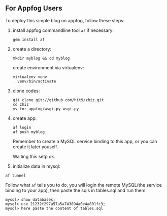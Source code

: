 For Appfog Users
----------------

To deploy this simple blog on appfog, follow these steps:

1. install appfog commandline tool `af` if necessary:

   ```
   gem install af
   ```

2. create a directory:

   ```
   mkdir myblog && cd myblog
   ```

   create environment via virtualenv:

   ```
   virtualenv venv
   . venv/bin/activate
   ```

3. clone codes:

   ```
   git clone git://github.com/hit9/zhiz.git
   cd zhiz
   mv for_appfog/wsgi.py wsgi.py
   ```

4. create app:

   ```
   af login
   af push myblog
   ```

   Remember to create a MySQL service binding to this app, or you can create it
   later youself.

   Waiting this setp ok.

5.  initialize data in mysql:

   ```
   af tunnel
   ```

   Follow what `af` tells you to do, you will login the remote MySQL(the
   service binding to your app), then paste the sqls in tables.sql and run them:

   ```
   mysql> show databases;
   mysql> use 21232f297a57a5a743894a0e4a801fc3;
   mysql> here paste the content of tables.sql
   ```
